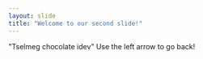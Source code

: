 ```yaml
---
layout: slide
title: "Welcome to our second slide!"
---
```

"Tselmeg chocolate idev"
Use the left arrow to go back!
